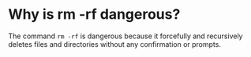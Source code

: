# Why is rm -rf dangerous?
The command `rm -rf` is dangerous because it forcefully and recursively deletes files and directories without any confirmation or prompts.